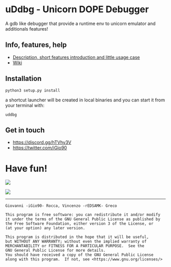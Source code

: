 
# uDdbg - Unicorn DOPE Debugger  
  
A gdb like debugger that provide a runtime env to unicorn emulator and additionals features!  
  
## Info, features, help  
* [Description, short features introduction and little usage case](http://www.giovanni-rocca.com/debug-static-context-uddbg-unicorn-dope-debugger/)
* [Wiki](https://github.com/iGio90/uDdbg/wiki)

## Installation
`python3 setup.py install`

a shortcut launcher will be created in local binaries and you can start it from your terminal with:

```uddbg```
  
## Get in touch  
* https://discord.gg/hTVhy3V  
* https://twitter.com/iGio90  
  
# Have fun!  

![](http://www.giovanni-rocca.com/wp-content/uploads/2018/02/Screenshot-from-2018-03-01-00-44-05.png)
  
![](http://www.giovanni-rocca.com/wp-content/uploads/2018/02/Screenshot-from-2018-03-01-00-44-46.png)

---

```Copyright (C) 2020 
Giovanni -iGio90- Rocca, Vincenzo -rEDSAMK- Greco  
  
This program is free software: you can redistribute it and/or modify  
it under the terms of the GNU General Public License as published by  
the Free Software Foundation, either version 3 of the License, or  
(at your option) any later version.  
  
This program is distributed in the hope that it will be useful,  
but WITHOUT ANY WARRANTY; without even the implied warranty of  
MERCHANTABILITY or FITNESS FOR A PARTICULAR PURPOSE.  See the  
GNU General Public License for more details.  
You should have received a copy of the GNU General Public License  
along with this program.  If not, see <https://www.gnu.org/licenses/>
```
